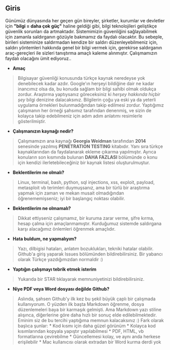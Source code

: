 ## Giris 

Günümüz dünyasında her geçen gün bireyler, şirketler, kurumlar ve devletler için __"bilgi = daha çok güç"__ haline geldiği gibi, bilgi teknolojileri geliştikçe güvenlik sorunları da artmaktadır. Sistemimizin güvenliğini sağlayabilmek için zamanla saldırganın gözüyle bakmamız da faydalı olacaktır. Bu sebeple, birileri sisteminize saldırmadan kendize bir saldırı düzenleyebilmeniz için, saldırı yöntemleri hakkında genel bir bilgi vermek için, gerekirse saldırganın araç-gereçleri ile sizleri tanıştırma amaçlı kaleme alınmıştır. Çalışmamızın faydalı olacağını ümit ediyoruz..

* __Amaç__

> Bilgisayar güvenliği konusunda türkçe kaynak neredeyse yok denebilecek kadar azdır. Google'ın herşeyi bildiğine dair ne kadar inancımız olsa da, bu konuda sağlam bir bilgi sahibi olmak oldukça zordur. Araştırma yaptıysanız göreceksiniz ki _herşey hakkında hiçbir şey_ bilgi denizine dalacaksınız. Bilgilerin çoğu ya eski ya da yeterli uygulama örnekleri bulunmadığından takip edilmesi zordur. Yaptığımız çalışmanın her örneği şahsımız tarafından denenmiş, ve sizin de kolayca takip edebilmeniz için adım adım anlatımı resimlerle gösterilmiştir.

* __Çalışmanızın kaynağı nedir?__

> Çalışmamızın ana kaynağı __Georgia Weidman__ tarafından __2014__ senesinde yazılmış __PENETRATION TESTING__ kitabıdır. Yanı sıra türkçe kaynaklarından da faydalanarak ekleme çıkarma yapılmıştır. Ayrıca konuların son kısmında bulunan __DAHA FAZLASI__ bölümünde o konu için kendizi ilerletebileceğiniz bir kaynak listesi oluşturulmuştur.

* __Beklentilerim ne olmalı?__

> Linux, terminal, bash, python, sql injections, xss, exploit, payload, metasploit vb terimleri duymuşsanız, ama bir türlü bir araştırma yapmak için zaman ve mekan musait olmadığından öğrenememişseniz; iyi bir başlangıç noktası olabilir.

* __Beklentilerim ne olmamalı?__

> Dikkat ettiyseniz çalışmamız, bir kuruma zarar verme, şifre kırma, hesap çalma için amaçlanmamıştır. Kurduğumuz sistemde saldırgana karşı alacağımız önlemleri öğrenmek amaçlıdır.

* __Hata buldum, ne yapmalıyım?__

> Yazı, dilbigisi hataları, anlatım bozuklukları, tekniki hatalar olabilir. Github'a giriş yaparak Issues bölümünden bildirebilirsiniz. Bir yabancı olarak Türkçe yazdığımızdan normaldir :) 

* __Yaptığın çalışmayı tebrik etmek isterim__

> Yukarıda bir STAR tıklayarak memnuniyetinizi bildirebilirsiniz.

* __Niye PDF veya Word dosyası değilde Github?__

> Aslında, şahsen Github'y ilk kez bu şekil büyük çaplı bir çalışmada kullanıyorum. O yüzden ilk başta Markdown öğrenme, dosya düzenlemeleri baya bir karmaşık gelmişti. Ama Markdown yazı stiline alışınca, diğerlerine göre daha hızlı bir sonuç elde edilebilmektedir. Eminim siz de bu tercihi yaptığıma memnun kalacaksınız :) 
Fark olarak başlıca şunlar:
    * Kod kısmı için daha güzel görünüm
    * Kolayca kod kısımlarından kopyala yapıştır yapılabilmesi
    * PDF, HTML, vb formatlarına çevirebilme
    * Güncellemesi kolay, ve aynı anda herkese erişilebilir
    * Mac kullanıcısı olarak extradan bir Word kurma derdi yok